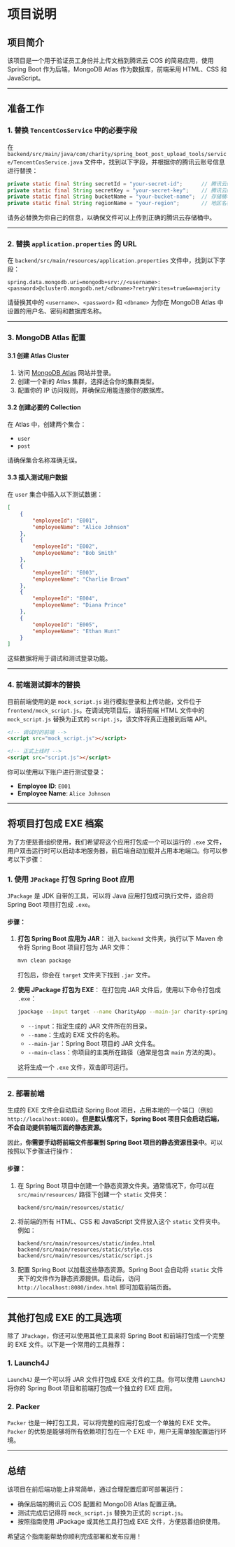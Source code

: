 # 项目说明

## 项目简介

该项目是一个用于验证员工身份并上传文档到腾讯云 COS 的简易应用，使用 Spring Boot 作为后端，MongoDB Atlas 作为数据库，前端采用 HTML、CSS 和 JavaScript。

---

## 准备工作

### 1. 替换 `TencentCosService` 中的必要字段

在 `backend/src/main/java/com/charity/spring_boot_post_upload_tools/service/TencentCosService.java` 文件中，找到以下字段，并根据你的腾讯云账号信息进行替换：

```java
private static final String secretId = "your-secret-id";      // 腾讯云的 secretId
private static final String secretKey = "your-secret-key";    // 腾讯云的 secretKey
private static final String bucketName = "your-bucket-name";  // 存储桶名称
private static final String regionName = "your-region";       // 地区名称，例如 ap-guangzhou
```

请务必替换为你自己的信息，以确保文件可以上传到正确的腾讯云存储桶中。

---

### 2. 替换 `application.properties` 的 URL

在 `backend/src/main/resources/application.properties` 文件中，找到以下字段：

```properties
spring.data.mongodb.uri=mongodb+srv://<username>:<password>@cluster0.mongodb.net/<dbname>?retryWrites=true&w=majority
```

请替换其中的 `<username>`、`<password>` 和 `<dbname>` 为你在 MongoDB Atlas 中设置的用户名、密码和数据库名称。

---

### 3. MongoDB Atlas 配置

#### 3.1 创建 Atlas Cluster
1. 访问 [MongoDB Atlas](https://www.mongodb.com/cloud/atlas) 网站并登录。
2. 创建一个新的 Atlas 集群，选择适合你的集群类型。
3. 配置你的 IP 访问规则，并确保应用能连接你的数据库。

#### 3.2 创建必要的 Collection
在 Atlas 中，创建两个集合：
- `user`
- `post`

请确保集合名称准确无误。

#### 3.3 插入测试用户数据
在 `user` 集合中插入以下测试数据：

```json
[
    {
        "employeeId": "E001",
        "employeeName": "Alice Johnson"
    },
    {
        "employeeId": "E002",
        "employeeName": "Bob Smith"
    },
    {
        "employeeId": "E003",
        "employeeName": "Charlie Brown"
    },
    {
        "employeeId": "E004",
        "employeeName": "Diana Prince"
    },
    {
        "employeeId": "E005",
        "employeeName": "Ethan Hunt"
    }
]
```

这些数据将用于调试和测试登录功能。

---

### 4. 前端测试脚本的替换

目前前端使用的是 `mock_script.js` 进行模拟登录和上传功能，文件位于 `frontend/mock_script.js`。在调试完项目后，请将前端 HTML 文件中的 `mock_script.js` 替换为正式的 `script.js`，该文件将真正连接到后端 API。

```html
<!-- 调试时的前端 -->
<script src="mock_script.js"></script>

<!-- 正式上线时 -->
<script src="script.js"></script>
```

你可以使用以下账户进行测试登录：
- **Employee ID**: `E001`
- **Employee Name**: `Alice Johnson`

---

## 将项目打包成 EXE 档案

为了方便慈善组织使用，我们希望将这个应用打包成一个可以运行的 `.exe` 文件，用户双击运行时可以启动本地服务器，前后端自动加载并占用本地端口。你可以参考以下步骤：

### 1. 使用 `JPackage` 打包 Spring Boot 应用

`JPackage` 是 JDK 自带的工具，可以将 Java 应用打包成可执行文件，适合将 Spring Boot 项目打包成 `.exe`。

#### 步骤：
1. **打包 Spring Boot 应用为 JAR**：
   进入 `backend` 文件夹，执行以下 Maven 命令将 Spring Boot 项目打包为 JAR 文件：

   ```bash
   mvn clean package
   ```

   打包后，你会在 `target` 文件夹下找到 `.jar` 文件。

2. **使用 JPackage 打包为 EXE**：
   在打包完 JAR 文件后，使用以下命令打包成 `.exe`：

   ```bash
   jpackage --input target --name CharityApp --main-jar charity-springboot-app.jar --type exe --main-class com.charity.spring_boot_post_upload_tools.YourMainClass
   ```

   - `--input`：指定生成的 JAR 文件所在的目录。
   - `--name`：生成的 EXE 文件的名称。
   - `--main-jar`：Spring Boot 项目的 JAR 文件名。
   - `--main-class`：你项目的主类所在路径（通常是包含 `main` 方法的类）。

   这将生成一个 `.exe` 文件，双击即可运行。

---

### 2. 部署前端

生成的 EXE 文件会自动启动 Spring Boot 项目，占用本地的一个端口（例如 `http://localhost:8080`）。**但是默认情况下，Spring Boot 项目只会启动后端，不会自动提供前端页面的静态资源。**

因此，**你需要手动将前端文件部署到 Spring Boot 项目的静态资源目录中**。可以按照以下步骤进行操作：

#### 步骤：

1. 在 Spring Boot 项目中创建一个静态资源文件夹。通常情况下，你可以在 `src/main/resources/` 路径下创建一个 `static` 文件夹：
   ```
   backend/src/main/resources/static/
   ```

2. 将前端的所有 HTML、CSS 和 JavaScript 文件放入这个 `static` 文件夹中。例如：
   ```
   backend/src/main/resources/static/index.html
   backend/src/main/resources/static/style.css
   backend/src/main/resources/static/script.js
   ```

3. 配置 Spring Boot 以加载这些静态资源。Spring Boot 会自动将 `static` 文件夹下的文件作为静态资源提供。启动后，访问 `http://localhost:8080/index.html` 即可加载前端页面。

---

## 其他打包成 EXE 的工具选项

除了 `JPackage`，你还可以使用其他工具来将 Spring Boot 和前端打包成一个完整的 EXE 文件。以下是一个常用的工具推荐：

### 1. **Launch4J**

`Launch4J` 是一个可以将 JAR 文件打包成 EXE 文件的工具。你可以使用 `Launch4J` 将你的 Spring Boot 项目和前端打包成一个独立的 EXE 应用。

### 2. **Packer**

`Packer` 也是一种打包工具，可以将完整的应用打包成一个单独的 EXE 文件。`Packer` 的优势是能够将所有依赖项打包在一个 EXE 中，用户无需单独配置运行环境。

---

## 总结

该项目在前后端功能上非常简单，通过合理配置后即可部署运行：
- 确保后端的腾讯云 COS 配置和 MongoDB Atlas 配置正确。
- 测试完成后记得将 `mock_script.js` 替换为正式的 `script.js`。
- 按照指南使用 JPackage 或其他工具打包成 EXE 文件，方便慈善组织使用。

希望这个指南能帮助你顺利完成部署和发布应用！
